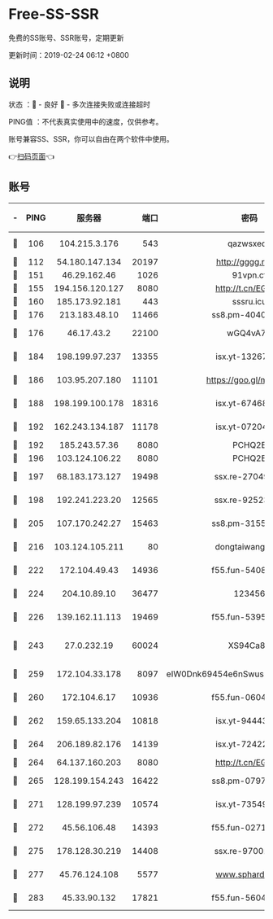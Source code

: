 # Free-SS-SSR

免费的SS账号、SSR账号，定期更新

更新时间：2019-02-24 06:12 +0800

## 说明

状态     ：🙂 - 良好 🙁 - 多次连接失败或连接超时

PING值   ：不代表真实使用中的速度，仅供参考。

账号兼容SS、SSR，你可以自由在两个软件中使用。

👉[扫码页面](https://liesauer.github.io/free-ss-ssr.github.io/)👈

## 账号

|-|PING|服务器|端口|密码|加密方式|区域|
|:----:|:----:|:-----:|-----:|:----:|:----:|:----:|
|🙂|106|104.215.3.176|543|qazwsxedc|aes-256-gcm|JP|
|🙂|112|54.180.147.134|20197|http://gggg.rocks|chacha20|KR|
|🙂|151|46.29.162.46|1026|91vpn.cf|rc4-md5|RU|
|🙂|155|194.156.120.127|8080|http://t.cn/EGJIyrl|rc4-md5|RU|
|🙂|160|185.173.92.181|443|sssru.icu|rc4-md5|RU|
|🙂|176|213.183.48.10|11466|ss8.pm-40405926|rc4-md5|RU|
|🙂|176|46.17.43.2|22100|wGQ4vA7D|aes-256-gcm|RU|
|🙂|184|198.199.97.237|13355|isx.yt-13267292|aes-256-cfb|US|
|🙂|186|103.95.207.180|11101|https://goo.gl/m1zu1p|chacha20-ietf|CN|
|🙂|188|198.199.100.178|18316|isx.yt-67468554|aes-256-cfb|US|
|🙂|192|162.243.134.187|11178|isx.yt-07204971|aes-256-cfb|US|
|🙂|192|185.243.57.36|8080|PCHQ2E|rc4-md5|US|
|🙂|196|103.124.106.22|8080|PCHQ2E|rc4-md5|US|
|🙂|197|68.183.173.127|19498|ssx.re-27049875|aes-256-cfb|US|
|🙂|198|192.241.223.20|12565|ssx.re-92523210|aes-256-cfb|US|
|🙂|205|107.170.242.27|15463|ss8.pm-31553028|aes-256-cfb|US|
|🙂|216|103.124.105.211|80|dongtaiwang.com|aes-256-cfb|US|
|🙂|222|172.104.49.43|14936|f55.fun-54084104|aes-256-cfb|SG|
|🙂|224|204.10.89.10|36477|123456|aes-256-cfb|US|
|🙂|226|139.162.11.113|19469|f55.fun-53953321|aes-256-cfb|SG|
|🙂|243|27.0.232.19|60024|XS94Ca8K|xchacha20-ietf-poly1305|HK|
|🙂|259|172.104.33.178|8097|eIW0Dnk69454e6nSwuspv9DmS201tQ0D|aes-256-cfb|SG|
|🙂|260|172.104.6.17|10936|f55.fun-06041209|aes-256-cfb|US|
|🙂|262|159.65.133.204|10818|isx.yt-94443134|aes-256-cfb|SG|
|🙂|264|206.189.82.176|14139|isx.yt-72422097|aes-256-cfb|SG|
|🙂|264|64.137.160.203|8080|http://t.cn/EGJIyrl|rc4-md5|CA|
|🙂|265|128.199.154.243|16422|ss8.pm-07972261|aes-256-cfb|SG|
|🙂|271|128.199.97.239|10574|isx.yt-73549094|aes-256-cfb|SG|
|🙂|272|45.56.106.48|14393|f55.fun-02711157|aes-256-cfb|US|
|🙂|275|178.128.30.219|14408|ssx.re-97001746|aes-256-cfb|SG|
|🙂|277|45.76.124.108|5577|www.sphard.com|aes-256-cfb|AU|
|🙂|283|45.33.90.132|17821|f55.fun-56045403|aes-256-cfb|US|
